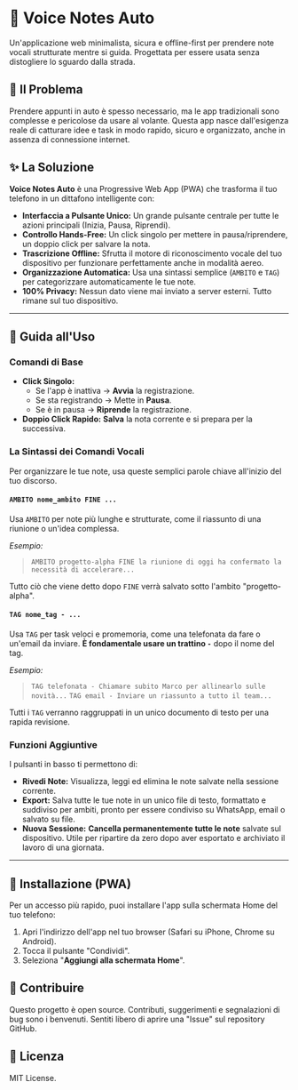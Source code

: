 # 🎤 Voice Notes Auto

Un'applicazione web minimalista, sicura e offline-first per prendere note vocali strutturate mentre si guida. Progettata per essere usata senza distogliere lo sguardo dalla strada.

## 🚗 Il Problema
Prendere appunti in auto è spesso necessario, ma le app tradizionali sono complesse e pericolose da usare al volante. Questa app nasce dall'esigenza reale di catturare idee e task in modo rapido, sicuro e organizzato, anche in assenza di connessione internet.

## ✨ La Soluzione
**Voice Notes Auto** è una Progressive Web App (PWA) che trasforma il tuo telefono in un dittafono intelligente con:

- **Interfaccia a Pulsante Unico:** Un grande pulsante centrale per tutte le azioni principali (Inizia, Pausa, Riprendi).
- **Controllo Hands-Free:** Un click singolo per mettere in pausa/riprendere, un doppio click per salvare la nota.
- **Trascrizione Offline:** Sfrutta il motore di riconoscimento vocale del tuo dispositivo per funzionare perfettamente anche in modalità aereo.
- **Organizzazione Automatica:** Usa una sintassi semplice (`AMBITO` e `TAG`) per categorizzare automaticamente le tue note.
- **100% Privacy:** Nessun dato viene mai inviato a server esterni. Tutto rimane sul tuo dispositivo.

---

## 📖 Guida all'Uso

### Comandi di Base
- **Click Singolo:**
  - Se l'app è inattiva -> **Avvia** la registrazione.
  - Se sta registrando -> Mette in **Pausa**.
  - Se è in pausa -> **Riprende** la registrazione.
- **Doppio Click Rapido:** **Salva** la nota corrente e si prepara per la successiva.

### La Sintassi dei Comandi Vocali
Per organizzare le tue note, usa queste semplici parole chiave all'inizio del tuo discorso.

#### `AMBITO nome_ambito FINE ...`
Usa `AMBITO` per note più lunghe e strutturate, come il riassunto di una riunione o un'idea complessa.

*Esempio:*
> `AMBITO progetto-alpha FINE la riunione di oggi ha confermato la necessità di accelerare...`

Tutto ciò che viene detto dopo `FINE` verrà salvato sotto l'ambito "progetto-alpha".

#### `TAG nome_tag - ...`
Usa `TAG` per task veloci e promemoria, come una telefonata da fare o un'email da inviare. **È fondamentale usare un trattino `-`** dopo il nome del tag.

*Esempio:*
> `TAG telefonata - Chiamare subito Marco per allinearlo sulle novità...`
> `TAG email - Inviare un riassunto a tutto il team...`

Tutti i `TAG` verranno raggruppati in un unico documento di testo per una rapida revisione.

### Funzioni Aggiuntive
I pulsanti in basso ti permettono di:
- **Rivedi Note:** Visualizza, leggi ed elimina le note salvate nella sessione corrente.
- **Export:** Salva tutte le tue note in un unico file di testo, formattato e suddiviso per ambiti, pronto per essere condiviso su WhatsApp, email o salvato su file.
- **Nuova Sessione:** **Cancella permanentemente tutte le note** salvate sul dispositivo. Utile per ripartire da zero dopo aver esportato e archiviato il lavoro di una giornata.

---

## 📱 Installazione (PWA)
Per un accesso più rapido, puoi installare l'app sulla schermata Home del tuo telefono:
1. Apri l'indirizzo dell'app nel tuo browser (Safari su iPhone, Chrome su Android).
2. Tocca il pulsante "Condividi".
3. Seleziona "**Aggiungi alla schermata Home**".

## 🤝 Contribuire
Questo progetto è open source. Contributi, suggerimenti e segnalazioni di bug sono i benvenuti. Sentiti libero di aprire una "Issue" sul repository GitHub.

## 📝 Licenza
MIT License.